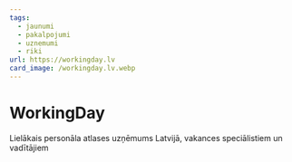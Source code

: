 ```yaml
---
tags:
  - jaunumi
  - pakalpojumi
  - uznemumi
  - riki
url: https://workingday.lv
card_image: /workingday.lv.webp
---
```


# WorkingDay

Lielākais personāla atlases uzņēmums Latvijā, vakances speciālistiem un vadītājiem
